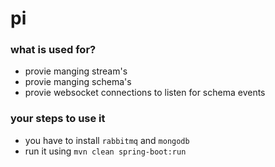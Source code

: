 # pi

### what is used for?
- provie manging stream's
- provie manging schema's
- provie websocket connections to listen for schema events

### your steps to use it
- you have to install `rabbitmq` and `mongodb`
- run it using `mvn clean spring-boot:run`
